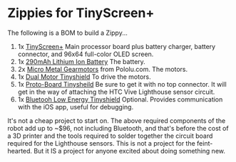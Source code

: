 # Zippies for TinyScreen+

The following is a BOM to build a Zippy...

1. 1x [TinyScreen+](https://tinycircuits.com/collections/processors/products/tinyscreenplus) Main processor board plus battery charger, battery connector, and 96x64 full-color OLED screen.
2. 1x [290mAh Lithium Ion Battery](https://tinycircuits.com/products/lithium-ion-polymer-battery-3-7v-290mah) The battery.
3. 2x [Micro Metal Gearmotors](https://www.pololu.com/product/2363) from Pololu.com. The motors.
4. 1x [Dual Motor Tinyshield](https://tinycircuits.com/products/dual-motor-tinyshield) To drive the motors.
5. 1x [Proto-Board Tinysheild](https://tinycircuits.com/collections/proto-boards/products/proto-board-tinyshield?variant=14984618887) Be sure to get it with no top connector. It will get in the way of attaching the HTC Vive Lighthouse sensor circuit.
6. 1x [Bluetooh Low Energy Tinyshield](https://tinycircuits.com/collections/communication/products/bluetooth-low-energy-tinyshield) Optional. Provides communication with the iOS app, useful for debugging.

It's not a cheap project to start on. The above required components of the robot add up to ~$96, not including Bluetooth, and that's before the cost of a 3D printer and the tools required to solder together the circuit board required for the Lighthouse sensors. This is not a project for the feint-hearted. But it IS a project for anyone excited about doing something new.
